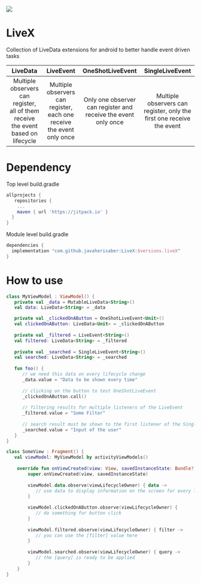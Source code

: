 [![](https://jitpack.io/v/javaherisaber/LiveX.svg)](https://jitpack.io/#javaherisaber/LiveX)
# LiveX

Collection of LiveData extensions for android to better handle event driven tasks

LiveData     |    LiveEvent   |   OneShotLiveEvent   |   SingleLiveEvent   
:-----------:|:--------------:|:--------------------:|:--------------------:
Multiple observers can register, all of them receive the event based on lifecycle | Multiple observers can register, each one receive the event only once | Only one observer can register and receive the event only once | Multiple observers can register, only the first one receive the event

# Dependency
Top level build.gradle
```groovy
allprojects {
   repositories {
    ...
    maven { url 'https://jitpack.io' }
  }
}
```

Module level build.gradle
```groovy
dependencies {
  implementation "com.github.javaherisaber:LiveX:$versions.liveX"
}
```

# How to use
```kotlin
class MyViewModel : ViewModel() {
   private val _data = MutableLiveData<String>()
   val data: LiveData<String> = _data

   private val _clickedOnAButton = OneShotLiveEvent<Unit>()
   val clickedOnAButton: LiveData<Unit> = _clickedOnAButton
   
   private val _filtered = LiveEvent<String>()
   val filtered: LiveData<String> = _filtered
   
   private val _searched = SingleLiveEvent<String>()
   val searched: LiveData<String> = _searched
   
   fun foo() {
      // we need this data on every lifecycle change
      _data.value = "Data to be shown every time"
      
      // clicking on the button to test OneShotLiveEvent
      _clickedOnAButton.call()
      
      // filtering results for multiple listeners of the LiveEvent
      _filtered.value = "Some Filter"
      
      // search result must be shown to the first listener of the SingleLiveEvent
      _searched.value = "Input of the user"
   }
}

class SomeView : Fragment() {
   val viewModel: MyViewModel by activityViewModels()
   
    override fun onViewCreated(view: View, savedInstanceState: Bundle?) {
        super.onViewCreated(view, savedInstanceState)
        
        viewModel.data.observe(viewLifecycleOwner) { data ->
           // use data to display information on the screen for every lifecycle change
        }
        
        viewModel.clickedOnAButton.observe(viewLifecycleOwner) {
           // do something for button click
        }
        
        viewModel.filtered.observe(viewLifecycleOwner) { filter ->
           // you can use the [filter] value here
        }
        
        viewModel.searched.observe(viewLifecycleOwner) { query ->
           // the [query] is ready to be applied
        }
    }
}
```
